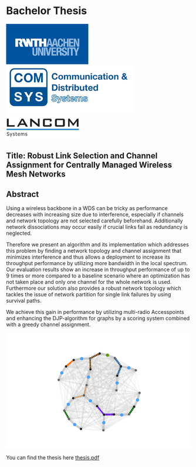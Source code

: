 # Bachelor Thesis
![alt text](https://raw.githubusercontent.com/pheanex/BachelorThesis/master/Bilder/RWTH-Aachen-logo.png "RWTH Aachen") ![alt text](https://raw.githubusercontent.com/pheanex/BachelorThesis/master/Bilder/comsys-logo.png "ComSys RWTH") ![alt text](https://raw.githubusercontent.com/pheanex/BachelorThesis/master/Bilder/lancom-logo.png "LANCOM Systems")
## Title: Robust Link Selection and Channel Assignment for Centrally Managed Wireless Mesh Networks
## Abstract
Using a wireless backbone in a WDS can be tricky as performance decreases with increasing size due to interference, 
especially if channels and network topology are not selected carefully beforehand. 
Additionally network dissociations may occur easily if crucial links fail as redundancy is neglected.

Therefore we present an algorithm and its implementation which addresses this problem by finding a network topology and channel assignment 
that minimizes interference and thus allows a deployment to increase its throughput performance by utilizing more bandwidth in the local spectrum. 
Our evaluation results show an increase in throughput performance of up to 9 times or more compared to a baseline scenario where an optimization has not taken place
and only one channel for the whole network is used.
Furthermore our solution also provides a robust network topology which tackles the issue of network partition for single link failures by using survival paths.

We achieve this gain in performance by utilizing multi-radio Accesspoints and enhancing the DJP-algorithm for graphs by a scoring system combined with
a greedy channel assignment.

![alt text](https://github.com/pheanex/BachelorThesis/blob/master/Bilder/topo_chan_1_6_11_36_40_44.png?raw=true "Abstract network mesh") 

You can find the thesis here [thesis.pdf](https://github.com/pheanex/BachelorThesis/raw/master/Thesis/thesis.pdf)
